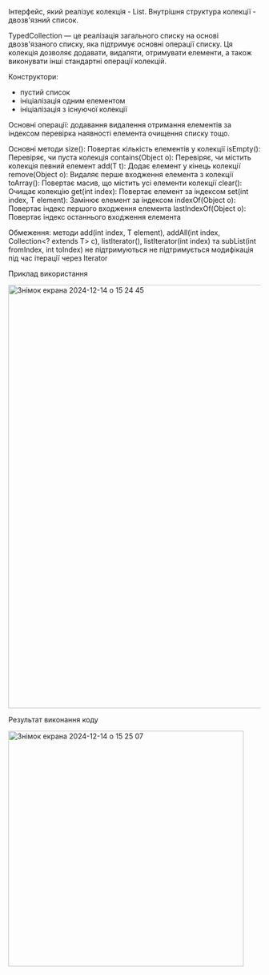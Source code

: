 Інтерфейс, який реалізує колекція - List.
Внутрішня структура колекції - двозв'язний список.

TypedCollection — це реалізація загального списку на основі двозв'язаного списку, яка підтримує основні операції списку. Ця колекція дозволяє додавати, видаляти, отримувати елементи, а також виконувати інші стандартні операції колекцій.

Конструктори:
- пустий список
- ініціалізація одним елементом
- ініціалізація з існуючої колекції

Основні операції: 
    додавання
    видалення
    отримання елементів за індексом
    перевірка наявності елемента
    очищення списку тощо.

Основні методи
    size(): Повертає кількість елементів у колекції
    isEmpty(): Перевіряє, чи пуста колекція
    contains(Object o): Перевіряє, чи містить колекція певний елемент
    add(T t): Додає елемент у кінець колекції
    remove(Object o): Видаляє перше входження елемента з колекції
    toArray(): Повертає масив, що містить усі елементи колекції
    clear(): Очищає колекцію
    get(int index): Повертає елемент за індексом
    set(int index, T element): Замінює елемент за індексом
    indexOf(Object o): Повертає індекс першого входження елемента
    lastIndexOf(Object o): Повертає індекс останнього входження елемента

Обмеження: 
    методи add(int index, T element), addAll(int index, Collection<? extends T> c), listIterator(), listIterator(int index) та subList(int fromIndex, int toIndex) не підтримуються
    не підтримується модифікація під час ітерації через Iterator

Приклад використання

<img width="845" alt="Знімок екрана 2024-12-14 о 15 24 45" src="https://github.com/user-attachments/assets/109419a7-fc14-4a55-8f87-f403200643b0" />


Результат виконання коду

<img width="470" alt="Знімок екрана 2024-12-14 о 15 25 07" src="https://github.com/user-attachments/assets/80f1eaa6-29db-40f7-88f4-7ad35e25f63c" />



